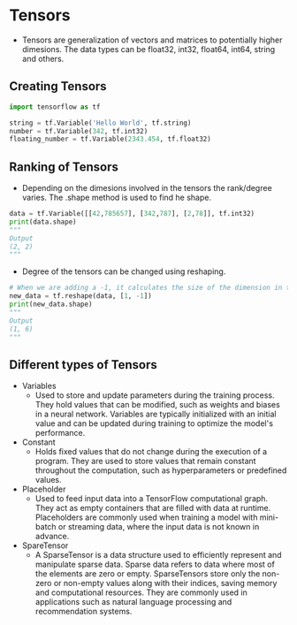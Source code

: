 # Tensors
- Tensors are generalization of vectors and matrices to potentially higher dimesions. The data types can be float32, int32, float64, int64, string and others.

## Creating Tensors
```python
import tensorflow as tf

string = tf.Variable('Hello World', tf.string)
number = tf.Variable(342, tf.int32)
floating_number = tf.Variable(2343.454, tf.float32)
```
## Ranking of Tensors

- Depending on the dimesions involved in the tensors the rank/degree varies. The .shape method is used to find he shape.
```python
data = tf.Variable([[42,785657], [342,787], [2,78]], tf.int32)
print(data.shape)
"""
Output
(2, 2)
"""
```
- Degree of the tensors can be changed using reshaping.
```python
# When we are adding a -1, it calculates the size of the dimension in that place.
new_data = tf.reshape(data, [1, -1])
print(new_data.shape)
"""
Output
(1, 6)
"""
```

## Different types of Tensors
- Variables
  -  Used to store and update parameters during the training process. They hold values that can be modified, such as weights and biases       in a neural network. Variables are typically initialized with an initial value and can be updated during training to optimize the        model's performance.
- Constant
  -  Holds fixed values that do not change during the execution of a program. They are used to store values that remain constant              throughout the computation, such as hyperparameters or predefined values.
- Placeholder
  -  Used to feed input data into a TensorFlow computational graph. They act as empty containers that are filled with data at runtime.        Placeholders are commonly used when training a model with mini-batch or streaming data, where the input data is not known in             advance.
- SpareTensor
  -  A SparseTensor is a data structure used to efficiently represent and manipulate sparse data. Sparse data refers to data where most       of the elements are zero or empty. SparseTensors store only the non-zero or non-empty values along with their indices, saving            memory and computational resources. They are commonly used in applications such as natural language processing and recommendation        systems.
